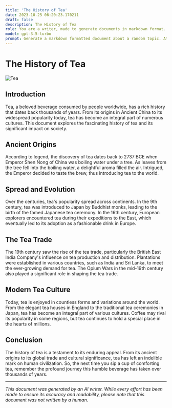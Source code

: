 ```yaml
---
title: 'The History of Tea'
date: 2023-10-25 06:20:23.170211
draft: false
description: The History of Tea
role: You are a writer, made to generate documents in markdown format. It is very important that all of the documents you generate are in valid markdown format.
model: gpt-3.5-turbo
prompt: Generate a markdown formatted document about a random topic. At the bottom, include a disclaimer explaining that the document was generated by you. The first line of the document should be the title. Make sure that the entire document is in proper markdown format, using a mix of various tags to make the document visually appealing.
---
```


# The History of Tea

![Tea](https://images.unsplash.com/photo-1582136349806-a5d1b1d4ca5e)

## Introduction

Tea, a beloved beverage consumed by people worldwide, has a rich history that dates back thousands of years. From its origins in Ancient China to its widespread popularity today, tea has become an integral part of numerous cultures. This document explores the fascinating history of tea and its significant impact on society.

## Ancient Origins

According to legend, the discovery of tea dates back to 2737 BCE when Emperor Shen Nong of China was boiling water under a tree. As leaves from the tree fell into the boiling water, a delightful aroma filled the air. Intrigued, the Emperor decided to taste the brew, thus introducing tea to the world.

## Spread and Evolution

Over the centuries, tea's popularity spread across continents. In the 9th century, tea was introduced to Japan by Buddhist monks, leading to the birth of the famed Japanese tea ceremony. In the 16th century, European explorers encountered tea during their expeditions to the East, which eventually led to its adoption as a fashionable drink in Europe.

## The Tea Trade

The 19th century saw the rise of the tea trade, particularly the British East India Company's influence on tea production and distribution. Plantations were established in various countries, such as India and Sri Lanka, to meet the ever-growing demand for tea. The Opium Wars in the mid-19th century also played a significant role in shaping the tea trade.

## Modern Tea Culture

Today, tea is enjoyed in countless forms and variations around the world. From the elegant tea houses in England to the traditional tea ceremonies in Japan, tea has become an integral part of various cultures. Coffee may rival its popularity in some regions, but tea continues to hold a special place in the hearts of millions.

## Conclusion

The history of tea is a testament to its enduring appeal. From its ancient origins to its global trade and cultural significance, tea has left an indelible mark on human civilization. So, the next time you sip a cup of comforting tea, remember the profound journey this humble beverage has taken over thousands of years.

---

*This document was generated by an AI writer. While every effort has been made to ensure its accuracy and readability, please note that this document was not written by a human.*